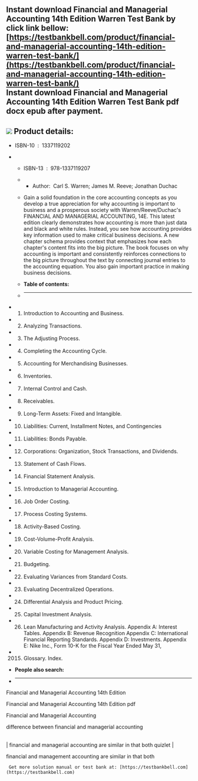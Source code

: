 Instant download **Financial and Managerial Accounting 14th Edition Warren Test Bank** by click link bellow:  
[https://testbankbell.com/product/financial-and-managerial-accounting-14th-edition-warren-test-bank/](https://testbankbell.com/product/financial-and-managerial-accounting-14th-edition-warren-test-bank/)  
**Instant download Financial and Managerial Accounting 14th Edition Warren Test Bank pdf docx epub after payment.**
-------------------------------------------------------------------------------------------------------------------


![](https://testbankbell.com/wp-content/uploads/2023/05/financial-managerial-accounting-14th-edition-warren-test-bank.jpg)
**Product details:**
--------------------


* ISBN-10 ‏ : ‎ 1337119202
* * ISBN-13 ‏ : ‎ 978-1337119207
  * * Author:  Carl S. Warren; James M. Reeve; Jonathan Duchac
   
  * Gain a solid foundation in the core accounting concepts as you develop a true appreciation for why accounting is important to business and a prosperous society with Warren/Reeve/Duchac's FINANCIAL AND MANAGERIAL ACCOUNTING, 14E. This latest edition clearly demonstrates how accounting is more than just data and black and white rules. Instead, you see how accounting provides key information used to make critical business decisions. A new chapter schema provides context that emphasizes how each chapter's content fits into the big picture. The book focuses on why accounting is important and consistently reinforces connections to the big picture throughout the text by connecting journal entries to the accounting equation. You also gain important practice in making business decisions.
  * **Table of contents:**
  * ----------------------
 
* 1. Introduction to Accounting and Business.
 
* 2. Analyzing Transactions.
 
* 3. The Adjusting Process.
 
* 4. Completing the Accounting Cycle.
 
* 5. Accounting for Merchandising Businesses.
 
* 6. Inventories.
 
* 7. Internal Control and Cash.
 
* 8. Receivables.
 
* 9. Long-Term Assets: Fixed and Intangible.
 
* 10. Liabilities: Current, Installment Notes, and Contingencies
 
* 11. Liabilities: Bonds Payable.
 
* 12. Corporations: Organization, Stock Transactions, and Dividends.
 
* 13. Statement of Cash Flows.
 
* 14. Financial Statement Analysis.
 
* 15. Introduction to Managerial Accounting.
 
* 16. Job Order Costing.
 
* 17. Process Costing Systems.
 
* 18. Activity-Based Costing.
 
* 19. Cost-Volume-Profit Analysis.
 
* 20. Variable Costing for Management Analysis.
 
* 21. Budgeting.
 
* 22. Evaluating Variances from Standard Costs.
 
* 23. Evaluating Decentralized Operations.
 
* 24. Differential Analysis and Product Pricing.
 
* 25. Capital Investment Analysis.
 
* 26. Lean Manufacturing and Activity Analysis. Appendix A: Interest Tables. Appendix B: Revenue Recognition Appendix C: International Financial Reporting Standards. Appendix D: Investments. Appendix E: Nike Inc., Form 10-K for the Fiscal Year Ended May 31,
 
* 2015. Glossary. Index.
 
* **People also search:**
* -----------------------

Financial and Managerial Accounting 14th Edition

Financial and Managerial Accounting 14th Edition pdf

Financial and Managerial Accounting

difference between financial and managerial accounting


|  |
| --- |
| 
financial and managerial accounting are similar in that both quizlet
 |


 financial and management accounting are similar in that both


     Get more solution manual or test bank at: [https://testbankbell.com](https://testbankbell.com)
